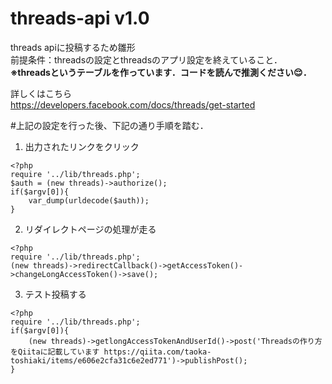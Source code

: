 # threads-api v1.0
threads apiに投稿するため雛形<br>
前提条件：threadsの設定とthreadsのアプリ設定を終えていること．<br>
<b>※threadsというテーブルを作っています．コードを読んで推測ください😌．</b><br>

詳しくはこちら<br>
https://developers.facebook.com/docs/threads/get-started

#上記の設定を行った後、下記の通り手順を踏む．<br>

1. 出力されたリンクをクリック
```php:auth/authorize.php
<?php
require '../lib/threads.php';
$auth = (new threads)->authorize();
if($argv[0]){
    var_dump(urldecode($auth));
}

```
2. リダイレクトページの処理が走る
```php:auth/redirectCallback.php
<?php
require '../lib/threads.php';
(new threads)->redirectCallback()->getAccessToken()->changeLongAccessToken()->save();
```

3. テスト投稿する
```php:auth/post.php
<?php
require '../lib/threads.php';
if($argv[0]){
    (new threads)->getlongAccessTokenAndUserId()->post('Threadsの作り方をQiitaに記載しています https://qiita.com/taoka-toshiaki/items/e606e2cfa31c6e2ed771')->publishPost();
}
```
